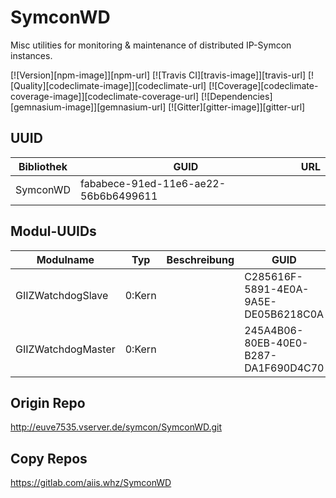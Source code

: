 # SymconWD

Misc utilities for monitoring & maintenance of distributed IP-Symcon instances.

[![Version][npm-image]][npm-url] [![Travis CI][travis-image]][travis-url] [![Quality][codeclimate-image]][codeclimate-url] [![Coverage][codeclimate-coverage-image]][codeclimate-coverage-url] [![Dependencies][gemnasium-image]][gemnasium-url] [![Gitter][gitter-image]][gitter-url]

## UUID

 Bibliothek | GUID                                 | URL
 -----------|--------------------------------------|-----
 SymconWD   | fababece-91ed-11e6-ae22-56b6b6499611 | 
 
 ## Modul-UUIDs

 Modulname         | Typ     | Beschreibung | GUID                                 | Prefix            | Name 
 ------------------|---------|--------------|--------------------------------------|-------------------|------------
 GIIZWatchdogSlave | 0:Kern  |              | C285616F-5891-4E0A-9A5E-DE05B6218C0A | GIIZWatchdogSlave | GWDS
 GIIZWatchdogMaster| 0:Kern  |              | 245A4B06-80EB-40E0-B287-DA1F690D4C70 | GIIZWatchdogMaster| GWDM

## Origin Repo

http://euve7535.vserver.de/symcon/SymconWD.git

## Copy Repos

https://gitlab.com/aiis.whz/SymconWD
